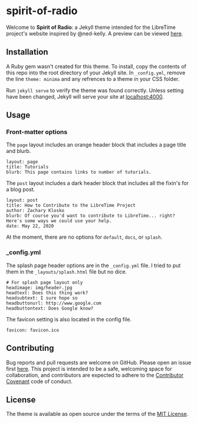# spirit-of-radio

Welcome to **Spirit of Radio**: a Jekyll theme intended for the LibreTime project's website inspired by @ned-kelly.
A preview can be viewed [here](https://zklosko.github.io/spirit-of-radio/).

## Installation

A Ruby gem wasn't created for this theme. To install, copy the contents of this repo into the root directory of your
Jekyll site. In `_config.yml`, remove the line `theme: minima` and any refrences to a theme in your CSS folder.

Run `jekyll serve` to verify the theme was found correctly. Unless setting have been changed, Jekyll will serve
your site at [localhost:4000](http://localhost:4000).

## Usage

### Front-matter options

The `page` layout includes an orange header block that includes a page title and blurb.
```
layout: page
title: Tutorials
blurb: This page contains links to number of tutorials.
```

The `post` layout includes a dark header block that includes all the fixin's for a blog post.
```
layout: post
title: How to Contribute to the LibreTime Project
author: Zachary Klosko
blurb: Of course you'd want to contribute to LibreTime... right? Here's some ways we could use your help.
date: May 22, 2020
```

At the moment, there are no options for `default`, `docs`, or `splash`.

### _config.yml

The splash page header options are in the `_config.yml` file. I tried to put them in the `_layouts/splash.html` file
but no dice.

```
# For splash page layout only
headimage: img/header.jpg
headtext: Does this thing work?
headsubtext: I sure hope so
headbuttonurl: http://www.google.com
headbuttontext: Does Google know?
```

The favicon setting is also located in the config file.

```
favicon: favicon.ico
```

## Contributing

Bug reports and pull requests are welcome on GitHub. Please open an issue first [here](https://github.com/zklosko/spirit-of-radio/issues/new).
This project is intended to be a safe, welcoming space for collaboration, and contributors are expected to adhere to the [Contributor Covenant](http://contributor-covenant.org) code of conduct.

## License

The theme is available as open source under the terms of the [MIT License](https://opensource.org/licenses/MIT).

